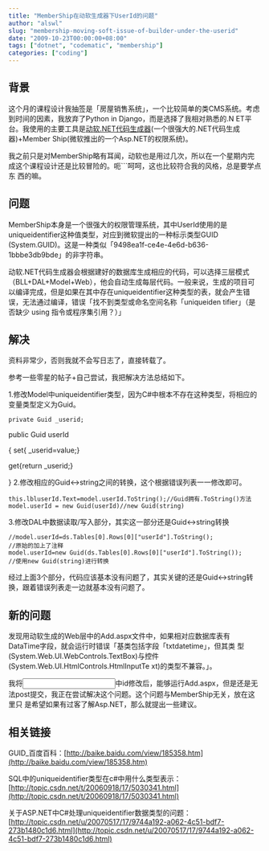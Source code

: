 ```yaml
---
title: "MemberShip在动软生成器下UserId的问题"
author: "alswl"
slug: "membership-moving-soft-issue-of-builder-under-the-userid"
date: "2009-10-23T00:00:00+08:00"
tags: ["dotnet", "codematic", "membership"]
categories: ["coding"]
---
```


## 背景

这个月的课程设计我抽签是「房屋销售系统」，一个比较简单的类CMS系统。考虑到时间的因素，我放弃了Python in Django，而是选择了我相对熟悉的.N
ET平台。我使用的主要工具是[动软.NET代码生成器](http://www.maticsoft.com/)(一个很强大的.NET代码生成器)+Member
Ship(微软推出的一个Asp.NET的权限系统)。

我之前只是对MemberShip略有耳闻，动软也是用过几次，所以在一个星期内完成这个课程设计还是比较冒险的。呃```呵呵，这也比较符合我的风格，总是要学点东
西的嘛。

## 问题

MemberShip本身是一个很强大的权限管理系统，其中UserId使用的是uniqueidentifier这种值类型，对应到微软提出的一种标示类型GUID
(System.GUID)。这是一种类似「9498ea1f-ce4e-4e6d-b636-1bbbe3db9bde」的非字符串。

动软.NET代码生成器会根据建好的数据库生成相应的代码，可以选择三层模式（BLL+DAL+Model+Web），他会自动生成每层代码。一般来说，生成的项目可
以编译完成，但是如果在其中存在uniqueidentifier这种类型的表，就会产生错误，无法通过编译，错误「找不到类型或命名空间名称「uniqueiden
tifier」（是否缺少 using 指令或程序集引用？）」

## 解决

资料非常少，否则我就不会写日志了，直接转载了。

参考一些零星的帖子+自己尝试，我把解决方法总结如下。

1.修改Model中uniqueidentifier类型，因为C#中根本不存在这种类型，将相应的变量类型定义为Guid。


    private Guid _userid;

public Guid userId

{ set{ _userid=value;}

get{return _userid;}

} 2.修改相应的Guid<->string之间的转换，这个根据错误列表一一修改即可。


    this.lbluserId.Text=model.userId.ToString();//Guid拥有.ToString()方法
    model.userId = new Guid(userId)//new Guid(string)

3.修改DAL中数据读取/写入部分，其实这一部分还是Guid<->string转换


    //model.userId=ds.Tables[0].Rows[0]["userId"].ToString();
    //原始的加上了注释
    model.userId=new Guid(ds.Tables[0].Rows[0]["userId"].ToString());
    //使用new Guid(string)进行转换

经过上面3个部分，代码应该基本没有问题了，其实关键的还是Guid<->string转换，跟着错误列表走一边就基本没有问题了。

## 新的问题

发现用动软生成的Web层中的Add.aspx文件中，如果相对应数据库表有DataTime字段，就会运行时错误「基类包括字段「txtdatetime」，但其类
型(System.Web.UI.WebControls.TextBox)与控件(System.Web.UI.HtmlControls.HtmlInputTe
xt)的类型不兼容。」。

我将<INPUT >中id修改后，能够运行Add.aspx，但是还是无法post提交，我正在尝试解决这个问题。这个问题与MemberShip无关，放在这里只
是希望如果有过客了解Asp.NET，那么就提出一些建议。

## 相关链接

GUID_百度百科：[http://baike.baidu.com/view/185358.htm](http://baike.baidu.com/view/185358.htm)

SQL中的uniqueidentifier类型在c#中用什么类型表示：[http://topic.csdn.net/t/20060918/17/5030341.html](http://topic.csdn.net/t/20060918/17/5030341.html)

关于ASP.NET中C#处理uniqueidentifier数据类型的问题：[http://topic.csdn.net/u/20070517/17/9744a192-a062-4c51-bdf7-273b1480c1d6.html](http://topic.csdn.net/u/20070517/17/9744a192-a062-4c51-bdf7-273b1480c1d6.html)

